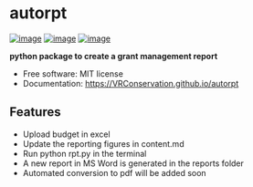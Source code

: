 # autorpt


[![image](https://img.shields.io/pypi/v/autorpt.svg)](https://pypi.python.org/pypi/autorpt)
[![image](https://img.shields.io/conda/vn/conda-forge/autorpt.svg)](https://anaconda.org/conda-forge/autorpt)
[![image](https://img.shields.io/badge/License-MIT-yellow.svg)](https://opensource.org/licenses/MIT)


**python package to create a grant management report**


- Free software: MIT license
- Documentation: https://VRConservation.github.io/autorpt
    

## Features

- Upload budget in excel
- Update the reporting figures in content.md
- Run python rpt.py in the terminal
- A new report in MS Word is generated in the reports folder
- Automated conversion to pdf will be added soon
